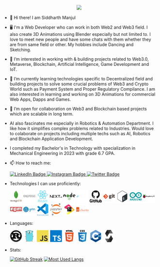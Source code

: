 <div id="header" align="center">
  <img src="https://media.giphy.com/media/zhYSVCirREeIZtONCI/giphy.gif" width="100"/>
</div>

- 👋 Hi there! I am Siddharth Manjul
  
- 🖥️ I'm a Web Developer who can work in both Web2 and Web3 field. I also create 3D Animations using Blender especially but not limited to. I love to meet new people and have some chats with them whether they are from same field or other. My hobbies include Dancing and Sketching.

- 👀 I’m interested in working with & building projects related to Web3.0, Metaverse, Blockchain, Artificial Intelligence, Game Development and IoT.
  
- 🌱 I’m currently learning technologies specific to Decentralized field and building projects to solve some crucial problems of Web3 and Crypto World such as Payment System and Proper Regulatory Compilance. I am also interested in learning and working on 3D Animations for commercial Web Apps, Dapps and Games.

- 💞️ I’m open for collaboration on Web3 and Blockchain based projects which are scalable in long term.
  
- AI also fascinates me especially in Robotics & Automation Department. I like how it simplifies complex problems related to Industries. Would love to colaborate on projects including multiple techs such as AI, Robotics and Blockchain Application Development.

- I completed my Bachelor's in Technology with specialization in Mechanical Engineering in 2023 with grade 6.7 GPA.

- 📫 How to reach me:
  <div id="badges">
  <a href="https://www.linkedin.com/in/siddharth-manjul/" target="_blank">
    <img src="https://img.shields.io/badge/LinkedIn-blue?style=for-the-badge&logo=linkedin&logoColor=white" alt="LinkedIn Badge"/>
  </a>
  <a href="https://www.instagram.com/_siddharthmanjul_/" target="_blank">
    <img src="https://img.shields.io/badge/Instagram-blue?style=for-the-badge&logo=Instagram&logoColor=white" alt="Instagram Badge"/>
  </a>
  <a href="https://twitter.com/ManjulSiddharth" target="_blank">
    <img src="https://img.shields.io/badge/Twitter-blue?style=for-the-badge&logo=twitter&logoColor=white" alt="Twitter Badge"/>
  </a>
</div>

- Technologies I can use proficiently:
  <div>
    <img src="https://github.com/devicons/devicon/blob/master/icons/mongodb/mongodb-original-wordmark.svg" title="Mongodb" alt="Mongodb" width="40" height="40"/>
    <img src="https://github.com/devicons/devicon/blob/master/icons/express/express-original-wordmark.svg" title="Express" alt="Express" width="40" height="40"/>
    <img src="https://github.com/devicons/devicon/blob/master/icons/react/react-original-wordmark.svg" title="React" alt="React" width="40" height="40"/>
    <img src="https://github.com/devicons/devicon/blob/master/icons/nextjs/nextjs-original-wordmark.svg" title="Next" alt="Next" width="40" height="40"/>
    <img src="https://github.com/devicons/devicon/blob/master/icons/nodejs/nodejs-original-wordmark.svg" title="Node" alt="Node" width="40" height="40"/>
    <img src="https://github.com/devicons/devicon/blob/master/icons/tailwindcss/tailwindcss-original-wordmark.svg" title="Tailwind" alt="Tailwind" width="40" height="40"/>
    <img src="https://github.com/devicons/devicon/blob/master/icons/github/github-original-wordmark.svg" title="Github" alt="Github" width="40" height="40"/>
    <img src="https://github.com/devicons/devicon/blob/master/icons/git/git-original-wordmark.svg" title="Git" alt="Git" width="40" height="40"/>
    <img src="https://github.com/devicons/devicon/blob/master/icons/bash/bash-original.svg" title="Bash" alt="Bash" width="40" height="40"/>
    <img src="https://github.com/devicons/devicon/blob/master/icons/arduino/arduino-original-wordmark.svg" title="Arduino" alt="Arduino" width="40" height="40"/>
    <img src="https://github.com/devicons/devicon/blob/master/icons/raspberrypi/raspberrypi-original-wordmark.svg" title="Pi" alt="Pi" width="40" height="40"/>
    <img src="https://github.com/devicons/devicon/blob/master/icons/npm/npm-original-wordmark.svg" title="Npm" alt="Npm" width="40" height="40"/>
    <img src="https://github.com/devicons/devicon/blob/master/icons/yarn/yarn-original-wordmark.svg" title="Yarn" alt="Yarn" width="40" height="40"/>
    <img src="https://github.com/devicons/devicon/blob/master/icons/vscode/vscode-original-wordmark.svg" title="VSCode" alt="VSCode" width="40" height="40"/>
    <img src="https://github.com/devicons/devicon/blob/master/icons/jupyter/jupyter-original-wordmark.svg" title="Jypyter" alt="Jupyter" width="40" height="40"/>
    <img src="https://github.com/devicons/devicon/blob/master/icons/jetbrains/jetbrains-original.svg" title="Jetbrains" alt="Jetbrains" width="40" height="40"/>
    <img src="https://github.com/devicons/devicon/blob/master/icons/ubuntu/ubuntu-plain-wordmark.svg" title="Ubuntu" alt="Ubuntu" width="40" height="40"/>
  </div>

- Languages:
    <div>
      <img src="https://github.com/devicons/devicon/blob/master/icons/rust/rust-original.svg" title="Solidity" alt="Solidity" width="40" height="40"/>
      <img src="https://github.com/devicons/devicon/blob/master/icons/go/go-original.svg" title="Solidity" alt="Solidity" width="40" height="40"/>
      <img src="https://github.com/devicons/devicon/blob/master/icons/javascript/javascript-original.svg" title="Javascript" alt="Javascript" width="40" height="40"/>
      <img src="https://github.com/devicons/devicon/blob/master/icons/typescript/typescript-original.svg" title="Typescript" alt="Typescript" width="40" height="40"/>
      <img src="https://github.com/devicons/devicon/blob/master/icons/html5/html5-original-wordmark.svg" title="Html" alt="Html" width="40" height="40"/>
      <img src="https://github.com/devicons/devicon/blob/master/icons/css3/css3-original-wordmark.svg" title="CSS" alt="CSS" width="40" height="40"/>
      <img src="https://github.com/devicons/devicon/blob/master/icons/cplusplus/cplusplus-original.svg" title="C++" alt="C++" width="40" height="40"/>
      <img src="https://github.com/devicons/devicon/blob/master/icons/solidity/solidity-original.svg" title="Solidity" alt="Solidity" width="40" height="40"/>
    </div>

- Stats:
  <div>
    <a href="https://git.io/streak-stats"><img src="https://nirzak-streak-stats.vercel.app/?user=SiddharthManjul" alt="GitHub Streak" /></a>
    <a href="https://git.io/langs-stats"><img src="https://github-readme-stats.vercel.app/api/top-langs/?username=SiddharthManjul" alt="Most Used Langs" /></a>

  </div>
